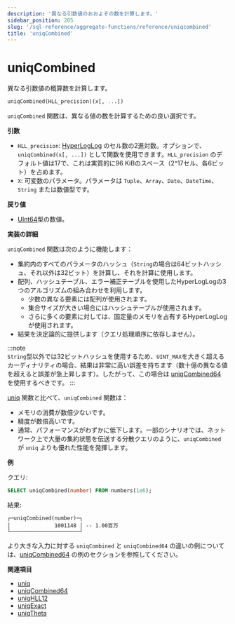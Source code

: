 ```yaml
---
description: '異なる引数値のおおよその数を計算します。'
sidebar_position: 205
slug: '/sql-reference/aggregate-functions/reference/uniqcombined'
title: 'uniqCombined'
---
```





# uniqCombined

異なる引数値の概算数を計算します。

```sql
uniqCombined(HLL_precision)(x[, ...])
```

`uniqCombined` 関数は、異なる値の数を計算するための良い選択です。

**引数**

- `HLL_precision`: [HyperLogLog](https://en.wikipedia.org/wiki/HyperLogLog) のセル数の2進対数。オプションで、`uniqCombined(x[, ...])` として関数を使用できます。`HLL_precision` のデフォルト値は17で、これは実質的に96 KiBのスペース（2^17セル、各6ビット）を占めます。
- `X`: 可変数のパラメータ。パラメータは `Tuple`、`Array`、`Date`、`DateTime`、`String` または数値型です。

**戻り値**

- [UInt64](../../../sql-reference/data-types/int-uint.md)型の数値。

**実装の詳細**

`uniqCombined` 関数は次のように機能します：

- 集約内のすべてのパラメータのハッシュ（`String`の場合は64ビットハッシュ、それ以外は32ビット）を計算し、それを計算に使用します。
- 配列、ハッシュテーブル、エラー補正テーブルを使用したHyperLogLogの3つのアルゴリズムの組み合わせを利用します。
    - 少数の異なる要素には配列が使用されます。
    - 集合サイズが大きい場合にはハッシュテーブルが使用されます。
    - さらに多くの要素に対しては、固定量のメモリを占有するHyperLogLogが使用されます。
- 結果を決定論的に提供します（クエリ処理順序に依存しません）。

:::note    
`String`型以外では32ビットハッシュを使用するため、`UINT_MAX`を大きく超えるカーディナリティの場合、結果は非常に高い誤差を持ちます（数十億の異なる値を超えると誤差が急上昇します）。したがって、この場合は [uniqCombined64](/sql-reference/aggregate-functions/reference/uniqcombined64) を使用するべきです。
:::

[uniq](/sql-reference/aggregate-functions/reference/uniq) 関数と比べて、`uniqCombined` 関数は：

- メモリの消費が数倍少ないです。
- 精度が数倍高いです。
- 通常、パフォーマンスがわずかに低下します。一部のシナリオでは、ネットワーク上で大量の集約状態を伝送する分散クエリのように、`uniqCombined` が `uniq` よりも優れた性能を発揮します。

**例**

クエリ:

```sql
SELECT uniqCombined(number) FROM numbers(1e6);
```

結果:

```response
┌─uniqCombined(number)─┐
│              1001148 │ -- 1.00百万
└──────────────────────┘
```

より大きな入力に対する `uniqCombined` と `uniqCombined64` の違いの例については、[uniqCombined64](/sql-reference/aggregate-functions/reference/uniqcombined64) の例のセクションを参照してください。

**関連項目**

- [uniq](/sql-reference/aggregate-functions/reference/uniq)
- [uniqCombined64](/sql-reference/aggregate-functions/reference/uniqcombined64)
- [uniqHLL12](/sql-reference/aggregate-functions/reference/uniqhll12)
- [uniqExact](/sql-reference/aggregate-functions/reference/uniqexact)
- [uniqTheta](/sql-reference/aggregate-functions/reference/uniqthetasketch)
